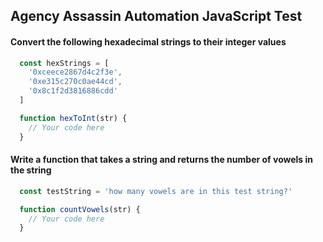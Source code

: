 ## Agency Assassin Automation JavaScript Test

#### Convert the following hexadecimal strings to their integer values
```js
  const hexStrings = [
    '0xceece2867d4c2f3e',
    '0xe315c270c0ae44cd',
    '0x8c1f2d3816886cdd'
  ]

  function hexToInt(str) {
    // Your code here
  }
```

#### Write a function that takes a string and returns the number of vowels in the string
```js
  const testString = 'how many vowels are in this test string?'

  function countVowels(str) {
    // Your code here
  }
```



